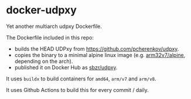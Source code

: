 # docker-udpxy
Yet another multiarch udpxy Dockerfile.

The Dockerfile included in this repo:
* builds the HEAD UDPxy from https://github.com/pcherenkov/udpxy.
* copies the binary to a minimal alpine linux image (e.g. [arm32v7/alpine](https://hub.docker.com/r/arm32v7/alpine), depending on the arch).
* published it on Docker Hub as [sbzr/udpxy](https://hub.docker.com/repository/docker/sbzr/udpxy).

It uses `buildx` to build containers for `amd64`, `arm/v7` and `arm/v8`.

It uses Github Actions to build this for every commit / daily.
